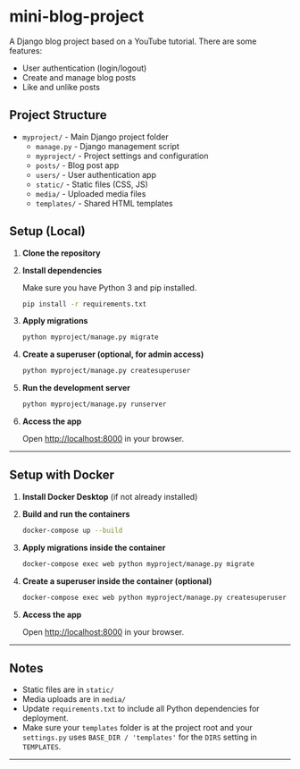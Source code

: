 # mini-blog-project

A Django blog project based on a YouTube tutorial. There are some features:
- User authentication (login/logout)
- Create and manage blog posts
- Like and unlike posts
## Project Structure

- `myproject/` - Main Django project folder
  - `manage.py` - Django management script
  - `myproject/` - Project settings and configuration
  - `posts/` - Blog post app
  - `users/` - User authentication app
  - `static/` - Static files (CSS, JS)
  - `media/` - Uploaded media files
  - `templates/` - Shared HTML templates

## Setup (Local)

1. **Clone the repository**

2. **Install dependencies**

   Make sure you have Python 3 and pip installed.

   ```sh
   pip install -r requirements.txt
   ```

3. **Apply migrations**

   ```sh
   python myproject/manage.py migrate
   ```

4. **Create a superuser (optional, for admin access)**

   ```sh
   python myproject/manage.py createsuperuser
   ```

5. **Run the development server**

   ```sh
   python myproject/manage.py runserver
   ```

6. **Access the app**

   Open [http://localhost:8000](http://localhost:8000) in your browser.

---

## Setup with Docker

1. **Install Docker Desktop** (if not already installed)

2. **Build and run the containers**

   ```sh
   docker-compose up --build
   ```

3. **Apply migrations inside the container**

   ```sh
   docker-compose exec web python myproject/manage.py migrate
   ```

4. **Create a superuser inside the container (optional)**

   ```sh
   docker-compose exec web python myproject/manage.py createsuperuser
   ```

5. **Access the app**

   Open [http://localhost:8000](http://localhost:8000) in your browser.

---

## Notes

- Static files are in `static/`
- Media uploads are in `media/`
- Update `requirements.txt` to include all Python dependencies for deployment.
- Make sure your `templates` folder is at the project root and your `settings.py` uses `BASE_DIR / 'templates'` for the `DIRS` setting in `TEMPLATES`.

---
